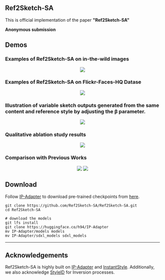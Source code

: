 ## Ref2Sketch-SA

This is official implementation of the paper **"Ref2Sketch-SA"**

**Anonymous submission**

## Demos

###  Examples of Ref2Sketch-SA on in-the-wild images

<p align="center">
  <img src="ref2sketch-SA/figures/sub_fig3.jpg">
</p>

###  Examples of Ref2Sketch-SA on Flickr-Faces-HQ Datase

<p align="center">
  <img src="ref2sketch-SA/figures/sub_fig4.jp">
</p>

###  Illustration of variable sketch outputs generated from the same content and reference style by adjusting the β parameter.

<p align="center">
  <img src="ref2sketch-SA/figures/fig4.jp">
</p>

###  Qualitative ablation study results

<p align="center">
  <img src="ref2sketch-SA/figures/sub_fig0.jp">
</p>


### Comparison with Previous Works

<p align="center">
  <img src="ref2sketch-SA/figures/fig5.jp">
  <img src="ref2sketch-SA/figures/sub_fig1.jp">
</p>


## Download
Follow [IP-Adapter](https://github.com/tencent-ailab/IP-Adapter?tab=readme-ov-file#download-models) to download pre-trained checkpoints from [here](https://huggingface.co/h94/IP-Adapter).

```
git clone https://github.com/Ref2Sketch-SA/Ref2Sketch-SA.git
cd Ref2Sketch-SA

# download the models
git lfs install
git clone https://huggingface.co/h94/IP-Adapter
mv IP-Adapter/models models
mv IP-Adapter/sdxl_models sdxl_models
```


---
## Acknowledgements
Ref2Sketch-SA is highly built on [IP-Adapter](https://github.com/tencent-ailab/IP-Adapter) and [InstantStyle](https://github.com/InstantStyle/InstantStyle). Additionally, we also acknowledge [StyleID](https://github.com/jiwoogit/StyleID) for Inversion processes.

